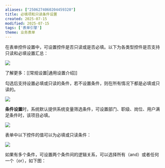 ```yaml
---
aliases: ["2506274060204459320"]
title: 必填项和只读条件设置
created: 2025-07-15
modified: 2025-07-15
tags: ['表单引擎']
theme: 业务表单
---
```


在表单控件设置中，可设置控件是否只读或是否必填。以下为各类型控件是否支持只读和必填设置汇总：

![](https://myhelpdoc.oss-cn-heyuan.aliyuncs.com/mdimages/73e2b260ab647ec9a2d0ca481f7fb8e0.jpg)

了解更多：[[常规设置|通用设置介绍]]

勾选后支持设置必填或只读的条件，若不设置条件，则在所有情况下都是必填或只读的。

![](https://myhelpdoc.oss-cn-heyuan.aliyuncs.com/mdimages/c872a7a212def85b5facc22683340e63.jpg)

**条件设置**时，系统默认提供系统变量筛选条件，可设置部门、职级、岗位、用户满足条件时，该项目必填。

![](https://myhelpdoc.oss-cn-heyuan.aliyuncs.com/mdimages/98f6eca324c9a54220d40cb4535f9824.jpg)

表单中以下控件的值可以为必填或只读条件：

![](https://myhelpdoc.oss-cn-heyuan.aliyuncs.com/mdimages/c10d84fde4d3e081285fb14e90f39242.jpg)

如果有多个条件，可设置两个条件间的逻辑关系，可以选择所有（and）或者任何一个（or），如下图：

